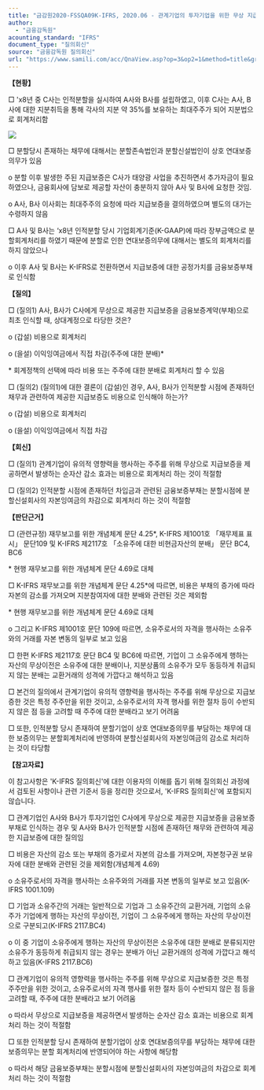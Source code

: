 ```yaml
---
title: "금감원2020-FSSQA09K-IFRS, 2020.06 - 관계기업의 투자기업을 위한 무상 지급보증 회계처리 (회신일 '17.10.31.)"
author:
  - "금융감독원"
acounting_standard: "IFRS"
document_type: "질의회신"
source: "금융감독원 질의회신"
url: "https://www.samili.com/acc/QnaView.asp?op=3&op2=1&method=title&group=2122-15;1&orgcode=1&searchword=&page=4&code=%EA%B8%88%EA%B0%90%EC%9B%902020%2DFSSQA09%5FK%2DIFRS%3A20200630"
---
```

**【현황】**

□ 'x8년 중 C사는 인적분할을 실시하여 A사와 B사를 설립하였고, 이후 C사는 A사, B사에 대한 지분취득을 통해 각사의 지분 약 35%를 보유하는 최대주주가 되어 지분법으로 회계처리함

![](https://www.samili.com/mImage/etc/organ/2020/%EA%B8%88%EA%B0%90%EC%9B%902020-FSSQA09-1.gif)

  

□ 분할당시 존재하는 채무에 대해서는 분할존속법인과 분할신설법인이 상호 연대보증의무가 있음

  

o 분할 이후 발생한 주된 지급보증은 C사가 태양광 사업을 추진하면서 추가자금이 필요하였으나, 금융회사에 담보로 제공할 자산이 충분하지 않아 A사 및 B사에 요청한 것임.

  

o A사, B사 이사회는 최대주주의 요청에 따라 지급보증을 결의하였으며 별도의 대가는 수령하지 않음

  

□ A사 및 B사는 ‘x8년 인적분할 당시 기업회계기준(K-GAAP)에 따라 장부금액으로 분할회계처리를 하였기 때문에 분할로 인한 연대보증의무에 대해서는 별도의 회계처리를 하지 않았으나

  

o 이후 A사 및 B사는 K-IFRS로 전환하면서 지급보증에 대한 공정가치를 금융보증부채로 인식함

  
**【질의】**

□ (질의1) A사, B사가 C사에게 무상으로 제공한 지급보증을 금융보증계약(부채)으로 최초 인식할 때, 상대계정으로 타당한 것은?

  

o (갑설) 비용으로 회계처리

  

o (을설) 이익잉여금에서 직접 차감(주주에 대한 분배)\*

\* 회계정책의 선택에 따라 비용 또는 주주에 대한 분배로 회계처리 할 수 있음

  

□ (질의2) (질의1)에 대한 결론이 (갑설)인 경우, A사, B사가 인적분할 시점에 존재하던 채무과 관련하여 제공한 지급보증도 비용으로 인식해야 하는가?

  

o (갑설) 비용으로 회계처리

  

o (을설) 이익잉여금에서 직접 차감

  
  

**【회신】**

□ (질의1) 관계기업이 유의적 영향력을 행사하는 주주를 위해 무상으로 지급보증을 제공하면서 발생하는 순자산 감소 효과는 비용으로 회계처리 하는 것이 적절함

  

□ (질의2) 인적분할 시점에 존재하던 차입금과 관련된 금융보증부채는 분할시점에 분할신설회사의 자본잉여금의 차감으로 회계처리 하는 것이 적절함

  
  

**【판단근거】**

□ (관련규정) 재무보고를 위한 개념체계 문단 4.25\*, K-IFRS 제1001호 「재무제표 표시」 문단109 및 K-IFRS 제2117호 「소유주에 대한 비현금자산의 분배」 문단 BC4, BC6

\* 현행 재무보고를 위한 개념체계 문단 4.69로 대체

  

□ K-IFRS 재무보고를 위한 개념체계 문단 4.25\*에 따르면, 비용은 부채의 증가에 따라 자본의 감소를 가져오며 지분참여자에 대한 분배와 관련된 것은 제외함

\* 현행 재무보고를 위한 개념체계 문단 4.69로 대체

  

o 그리고 K-IFRS 제1001호 문단 109에 따르면, 소유주로서의 자격을 행사하는 소유주와의 거래를 자본 변동의 일부로 보고 있음

  

□ 한편 K-IFRS 제2117호 문단 BC4 및 BC6에 따르면, 기업이 그 소유주에게 행하는 자산의 무상이전은 소유주에 대한 분배이나, 지분상품의 소유주가 모두 동등하게 취급되지 않는 분배는 교환거래의 성격에 가깝다고 해석하고 있음

  

□ 본건의 질의에서 관계기업이 유의적 영향력을 행사하는 주주를 위해 무상으로 지급보증한 것은 특정 주주만을 위한 것이고, 소유주로서의 자격 행사를 위한 절차 등이 수반되지 않은 점 등을 고려할 때 주주에 대한 분배라고 보기 어려움

  

□ 또한, 인적분할 당시 존재하여 분할기업이 상호 연대보증의무를 부담하는 채무에 대한 보증의무는 분할회계처리에 반영하여 분할신설회사의 자본잉여금의 감소로 처리하는 것이 타당함

  
**【참고자료】**

이 참고사항은 'K-IFRS 질의회신'에 대한 이용자의 이해를 돕기 위해 질의회신 과정에서 검토된 사항이나 관련 기준서 등을 정리한 것으로서, 'K-IFRS 질의회신'에 포함되지 않습니다.

  

□ 관계기업인 A사와 B사가 투자기업인 C사에게 무상으로 제공한 지급보증을 금융보증부채로 인식하는 경우 및 A사와 B사가 인적분할 시점에 존재하던 채무와 관련하여 제공한 지급보증에 대한 질의임

  

□ 비용은 자산의 감소 또는 부채의 증가로서 자본의 감소를 가져오며, 자본청구권 보유자에 대한 분배와 관련된 것을 제외함(개념체계 4.69)

  

o 소유주로서의 자격을 행사하는 소유주와의 거래를 자본 변동의 일부로 보고 있음(K-IFRS 1001.109)

  

□ 기업과 소유주간의 거래는 일반적으로 기업과 그 소유주간의 교환거래, 기업의 소유주가 기업에게 행하는 자산의 무상이전, 기업이 그 소유주에게 행하는 자산의 무상이전으로 구분되고(K-IFRS 2117.BC4)

  

o 이 중 기업이 소유주에게 행하는 자산의 무상이전은 소유주에 대한 분배로 분류되지만 소유주가 동등하게 취급되지 않는 경우는 분배가 아닌 교환거래의 성격에 가깝다고 해석하고 있음(K-IFRS 2117.BC6)

  

□ 관계기업이 유의적 영향력을 행사하는 주주를 위해 무상으로 지급보증한 것은 특정 주주만을 위한 것이고, 소유주로서의 자격 행사를 위한 절차 등이 수반되지 않은 점 등을 고려할 때, 주주에 대한 분배라고 보기 어려움

  

o 따라서 무상으로 지급보증을 제공하면서 발생하는 순자산 감소 효과는 비용으로 회계처리 하는 것이 적절함

  

□ 또한 인적분할 당시 존재하여 분할기업이 상호 연대보증의무를 부담하는 채무에 대한 보증의무는 분할 회계처리에 반영되어야 하는 사항에 해당함

  

o 따라서 해당 금융보증부채는 분할시점에 분할신설회사의 자본잉여금의 차감으로 회계처리 하는 것이 적절함
